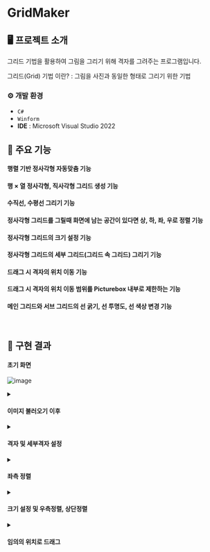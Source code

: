 # GridMaker


## 🖥️ 프로젝트 소개
그리드 기법을 활용하여 그림을 그리기 위해 격자를 그려주는 프로그램입니다.

그리드(Grid) 기법 이란? : 그림을 사진과 동일한 형태로 그리기 위한 기법
<br>

### ⚙️ 개발 환경
- `C#`
- `Winform`
- **IDE** : Microsoft Visual Studio 2022 

## 📌 주요 기능
#### 행렬 기반 정사각형 자동맞춤 기능
#### 행 × 열 정사각형, 직사각형 그리드 생성 기능
#### 수직선, 수평선 그리기 기능
#### 정사각형 그리드를 그릴때 화면에 남는 공간이 있다면 상, 하, 좌, 우로 정렬 기능
#### 정사각형 그리드의 크기 설정 기능
#### 정사각형 그리드의 세부 그리드(그리드 속 그리드) 그리기 기능
#### 드래그 시 격자의 위치 이동 기능
#### 드래그 시 격자의 위치 이동 범위를 Picturebox 내부로 제한하는 기능
#### 메인 그리드와 서브 그리드의 선 굵기, 선 투명도, 선 색상 변경 기능
<br>


## 🚩 구현 결과

#### 초기 화면


![image](https://github.com/MegaZizon/GridMaker/assets/105596059/ac8320e2-2adc-4d4f-aee7-8235fa9dd319)



<details><summary><h4>이미지 불러오기 이후</h4> </summary>

<!-- summary 아래 한칸 공백 두어야함 -->

![image](https://github.com/MegaZizon/GridMaker/assets/105596059/893f3b62-f703-4db8-ad1c-aae785562585)

</details>

<details><summary><h4>격자 및 세부격자 설정</h4> </summary>

<!-- summary 아래 한칸 공백 두어야함 -->

![image](https://github.com/MegaZizon/GridMaker/assets/105596059/46cea258-1076-4aa2-9ef3-335a680e0de7)

</details>

<details><summary><h4>좌측 정렬</h4> </summary>

<!-- summary 아래 한칸 공백 두어야함 -->

![image](https://github.com/MegaZizon/GridMaker/assets/105596059/10c797f8-3baf-4980-bf7d-70533e7dc5ad)

</details>

<details><summary><h4>크기 설정 및 우측정렬, 상단정렬</h4> </summary>

<!-- summary 아래 한칸 공백 두어야함 -->

![image](https://github.com/MegaZizon/GridMaker/assets/105596059/b96f8245-1132-4be6-9be1-e1198f1f8057)

</details>

<details><summary><h4>임의의 위치로 드래그</h4> </summary>

<!-- summary 아래 한칸 공백 두어야함 -->

![image](https://github.com/MegaZizon/GridMaker/assets/105596059/5f80f48a-02ec-4c6c-ad8f-06a637b2b119)

</details>
